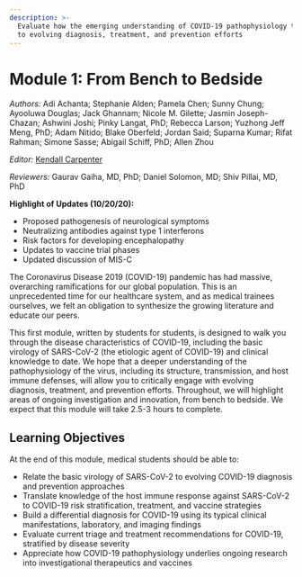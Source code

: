 ```yaml
---
description: >-
  Evaluate how the emerging understanding of COVID-19 pathophysiology translates
  to evolving diagnosis, treatment, and prevention efforts
---
```


# Module 1: From Bench to Bedside

_Authors:_ Adi Achanta; Stephanie Alden; Pamela Chen; Sunny Chung; Ayooluwa Douglas; Jack Ghannam; Nicole M. Gilette; Jasmin Joseph-Chazan; Ashwini Joshi; Pinky Langat, PhD; Rebecca Larson; Yuzhong Jeff Meng, PhD; Adam Nitido; Blake Oberfeld; Jordan Said; Suparna Kumar; Rifat Rahman; Simone Sasse; Abigail Schiff, PhD; Allen Zhou

_Editor:_ [Kendall Carpenter](mailto:kendall_carpenter@hms.harvard.edu)

_Reviewers:_ Gaurav Gaiha, MD, PhD; Daniel Solomon, MD; Shiv Pillai, MD, PhD

**Highlight of Updates \(10/20/20\):**

* Proposed pathogenesis of neurological symptoms
* Neutralizing antibodies against type 1 interferons
* Risk factors for developing encephalopathy
* Updates to vaccine trial phases
* Updated discussion of MIS-C

The Coronavirus Disease 2019 \(COVID-19\) pandemic has had massive, overarching ramifications for our global population. This is an unprecedented time for our healthcare system, and as medical trainees ourselves, we felt an obligation to synthesize the growing literature and educate our peers. 

This first module, written by students for students, is designed to walk you through the disease characteristics of COVID-19, including the basic virology of SARS-CoV-2 \(the etiologic agent of COVID-19\) and clinical knowledge to date. We hope that a deeper understanding of the pathophysiology of the virus, including its structure, transmission, and host immune defenses, will allow you to critically engage with evolving diagnosis, treatment, and prevention efforts. Throughout, we will highlight areas of ongoing investigation and innovation, from bench to bedside. We expect that this module will take 2.5-3 hours to complete.

## Learning Objectives

At the end of this module, medical students should be able to:

* Relate the basic virology of SARS-CoV-2 to evolving COVID-19 diagnosis and prevention approaches
* Translate knowledge of the host immune response against SARS-CoV-2 to COVID-19 risk stratification, treatment, and vaccine strategies
* Build a differential diagnosis for COVID-19 using its typical clinical manifestations, laboratory, and imaging findings 
* Evaluate current triage and treatment recommendations for COVID-19, stratified by disease severity
* Appreciate how COVID-19 pathophysiology underlies ongoing research into investigational therapeutics and vaccines



